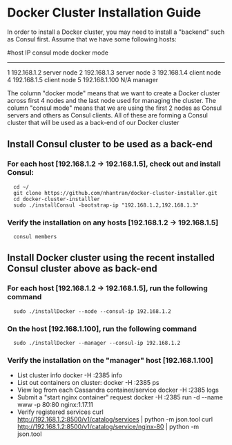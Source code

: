 # Docker Cluster Installation Guide
In order to install a Docker cluster, you may need to install a "backend" such as Consul first.
Assume that we have some following hosts:

#host  IP             consul mode docker mode
-----  -------------  ----------- -----------
1      192.168.1.2    server      node
2      192.168.1.3    server      node
3      192.168.1.4    client      node
4      192.168.1.5    client      node
5      192.168.1.100  N/A         manager

The column "docker mode" means that we want to create a Docker cluster across first 4 nodes and the last node used for managing the cluster.
The column "consul mode" means that we are using the first 2 nodes as Consul servers and others as Consul clients. All of these are forming a Consul cluster that will be used as a back-end of our Docker cluster

## Install Consul cluster to be used as a back-end

### For each host [192.168.1.2 -> 192.168.1.5], check out and install Consul:
      cd ~/
      git clone https://github.com/nhantran/docker-cluster-installer.git
      cd docker-cluster-installler
      sudo ./installConsul -bootstrap-ip "192.168.1.2,192.168.1.3"

### Verify the installation on any hosts [192.168.1.2 -> 192.168.1.5]
      consul members

## Install Docker cluster using the recent installed Consul cluster above as back-end

### For each host [192.168.1.2 -> 192.168.1.5], run the following command
      sudo ./installDocker --node --consul-ip 192.168.1.2

### On the host [192.168.1.100], run the following command
      sudo ./installDocker --manager --consul-ip 192.168.1.2

### Verify the installation on the "manager" host [192.168.1.100]

* List cluster info
    docker -H :2385 info
* List out containers on cluster:
    docker -H :2385 ps
* View log from each Cassandra container/service
    docker -H :2385 logs <container-id>
* Submit a "start nginx container" request
    docker -H :2385 run -d --name www -p 80:80 nginx:1.17.11
* Verify registered services
    curl http://192.168.1.2:8500/v1/catalog/services | python -m json.tool
    curl http://192.168.1.2:8500/v1/catalog/service/nginx-80 | python -m json.tool
